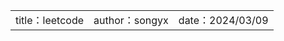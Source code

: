 <table>
    <tr>
        <td>title：leetcode</td>
        <td>author：songyx</td>
        <td>date：2024/03/09</td>
    </tr>
</table>